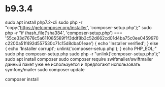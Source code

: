 # b9.3.4
sudo apt install php7.2-cli
sudo php -r "copy('https://getcomposer.org/installer', 'composer-setup.php');"
sudo php -r "if (hash_file('sha384', 'composer-setup.php') === '55ce33d7678c5a611085589f1f3ddf8b3c52d662cd01d4ba75c0ee0459970c2200a51f492d557530c71c15d8dba01eae') { echo 'Installer verified'; } else { echo 'Installer corrupt'; unlink('composer-setup.php'); } echo PHP_EOL;"
sudo php composer-setup.php
sudo php -r "unlink('composer-setup.php');"
sudo apt install composer
sudo composer require swiftmailer/swiftmailer данный пакет уже не используется и предлогают использовать symfony/mailer
sudo composer update



composer install
